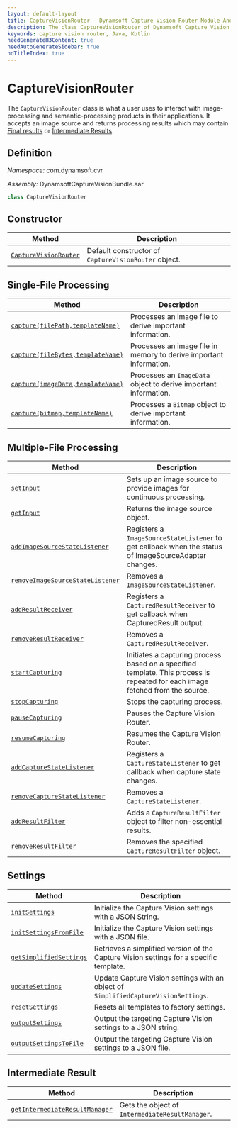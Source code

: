 ```yaml
---
layout: default-layout
title: CaptureVisionRouter - Dynamsoft Capture Vision Router Module Android Edition API Reference
description: The class CaptureVisionRouter of Dynamsoft Capture Vision Router Module is what a user uses to interact with image-processing and semantic-processing products in their applications. It accepts an image source and returns processing results which may contain Final results or Intermediate Results.
keywords: capture vision router, Java, Kotlin
needGenerateH3Content: true
needAutoGenerateSidebar: true
noTitleIndex: true
---
```


# CaptureVisionRouter

The `CaptureVisionRouter` class is what a user uses to interact with image-processing and semantic-processing products in their applications. It accepts an image source and returns processing results which may contain [Final results]({{site.architecture}}output.html#final-results?lang=android) or [Intermediate Results]({{site.architecture}}output.html#intermediate-results?lang=android).

## Definition

*Namespace:* com.dynamsoft.cvr

*Assembly:* DynamsoftCaptureVisionBundle.aar

```java
class CaptureVisionRouter
```

## Constructor

| Method | Description |
| ------ | ----------- |
| [`CaptureVisionRouter`](constructors.md#ccapturevisionrouter)    | Default constructor of `CaptureVisionRouter` object. |

## Single-File Processing

| Method | Description |
| ------ | ----------- |
| [`capture(filePath,templateName)`](single-file-processing.md#capturefilepathtemplatename) | Processes an image file to derive important information. |
| [`capture(fileBytes,templateName)`](single-file-processing.md#capturefilebytestemplatename) | Processes an image file in memory to derive important information. |
| [`capture(imageData,templateName)`](single-file-processing.md#captureimagedatatemplatename) | Processes an `ImageData` object to derive important information. |
| [`capture(bitmap,templateName)`](single-file-processing.md#capturebitmaptemplatename) | Processes a `Bitmap` object to derive important information. |

## Multiple-File Processing

| Method | Description |
| ------ | ----------- |
| [`setInput`](multiple-file-processing.md#setinput) | Sets up an image source to provide images for continuous processing. |
| [`getInput`](multiple-file-processing.md#getinput) | Returns the image source object. |
| [`addImageSourceStateListener`](multiple-file-processing.md#addimagesourcestatelistener) | Registers a `ImageSourceStateListener` to get callback when the status of ImageSourceAdapter changes. |
| [`removeImageSourceStateListener`](multiple-file-processing.md#removeimagesourcestatelistener) | Removes a `ImageSourceStateListener`. |
| [`addResultReceiver`](multiple-file-processing.md#addresultreceiver) | Registers a `CapturedResultReceiver` to get callback when CapturedResult output. |
| [`removeResultReceiver`](multiple-file-processing.md#removeresultreceiver) | Removes a `CapturedResultReceiver`. |
| [`startCapturing`](multiple-file-processing.md#startcapturing) | Initiates a capturing process based on a specified template. This process is repeated for each image fetched from the source. |
| [`stopCapturing`](multiple-file-processing.md#stopcapturing) | Stops the capturing process. |
| [`pauseCapturing`](multiple-file-processing.md#pausecapturing) | Pauses the Capture Vision Router. |
| [`resumeCapturing`](multiple-file-processing.md#resumecapturing) | Resumes the Capture Vision Router. |
| [`addCaptureStateListener`](multiple-file-processing.md#addcapturestatelistener) | Registers a `CaptureStateListener` to get callback when capture state changes. |
| [`removeCaptureStateListener`](multiple-file-processing.md#removecapturestatelistener) | Removes a `CaptureStateListener`. |
| [`addResultFilter`](multiple-file-processing.md#addresultfilter) | Adds a `CaptureResultFilter` object to filter non-essential results. |
| [`removeResultFilter`](multiple-file-processing.md#removeresultfilter) | Removes the specified `CaptureResultFilter` object. |

## Settings

| Method | Description |
| ------ | ----------- |
| [`initSettings`](settings.md#initsettings) | Initialize the Capture Vision settings with a JSON String. |
| [`initSettingsFromFile`](settings.md#initsettingsfromfile) | Initialize the Capture Vision settings with a JSON file. |
| [`getSimplifiedSettings`](settings.md#getsimplifiedsettings) | Retrieves a simplified version of the Capture Vision settings for a specific template. |
| [`updateSettings`](settings.md#updatesettings) | Update Capture Vision settings with an object of `SimplifiedCaptureVisionSettings`. |
| [`resetSettings`](settings.md#resetsettings) | Resets all templates to factory settings. |
| [`outputSettings`](settings.md#outputsettings) | Output the targeting Capture Vision settings to a JSON string. |
| [`outputSettingsToFile`](settings.md#outputsettingstofile) | Output the targeting Capture Vision settings to a JSON file. |

## Intermediate Result

| Method | Description |
| ------ | ----------- |
|  [`getIntermediateResultManager`](intermediate-result.md#getintermediateresultmanager) | Gets the object of `IntermediateResultManager`. |
